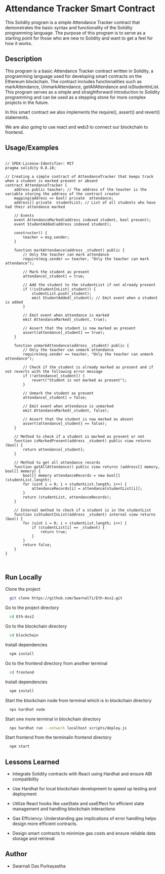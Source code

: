 # Attendance Tracker Smart Contract

This Solidity program is a simple Attendance Tracker contract that demonstrates the basic syntax and functionality of the Solidity programming language. The purpose of this program is to serve as a starting point for those who are new to Solidity and want to get a feel for how it works.

## Description

This program is a basic Attendance Tracker contract written in Solidity, a programming language used for developing smart contracts on the Ethereum blockchain. The contract includes functionalities such as markAttendance, UnmarkAttendance, getAllAttendance and isStudentinList. This program serves as a simple and straightforward introduction to Solidity programming and can be used as a stepping stone for more complex projects in the future.

In this smart contract we also implements the require(), assert() and revert() statements.

We are also going to use react and web3 to connect our blockchain to frontend.


## Usage/Examples

```solidity

// SPDX-License-Identifier: MIT
pragma solidity 0.8.18;

// Creating a simple contract of AttendanceTracker that keeps track when a student is marked present or absent
contract AttendanceTracker {
    address public teacher; // The address of the teacher is the variable storing the address of the contract creator
    mapping(address => bool) private  attendance;
    address[] private  studentList; // List of all students who have had their attendance marked

    // Events
    event AttendanceMarked(address indexed student, bool present);
    event StudentAdded(address indexed student);

    constructor() {
        teacher = msg.sender;
    }

    function markAttendance(address _student) public {
        // Only the teacher can mark attendance
        require(msg.sender == teacher, "Only the teacher can mark attendance");

        // Mark the student as present
        attendance[_student] = true;

        // Add the student to the studentList if not already present
        if (!isStudentInList(_student)) {
            studentList.push(_student);
            emit StudentAdded(_student); // Emit event when a student is added
        }

        // Emit event when attendance is marked
        emit AttendanceMarked(_student, true);

        // Assert that the student is now marked as present
        assert(attendance[_student] == true);
    }

    function unmarkAttendance(address _student) public {
        // Only the teacher can unmark attendance
        require(msg.sender == teacher, "Only the teacher can unmark attendance");

        // Check if the student is already marked as present and if not reverts with the following error message 
        if (!attendance[_student]) {
            revert("Student is not marked as present");
        }

        // Unmark the student as present
        attendance[_student] = false;

        // Emit event when attendance is unmarked
        emit AttendanceMarked(_student, false);

        // Assert that the student is now marked as absent
        assert(attendance[_student] == false);
    }

    // Method to check if a student is marked as present or not
    function isMarkedPresent(address _student) public view returns (bool) {
        return attendance[_student];
    }

    // Method to get all attendance records
    function getAllAttendance() public view returns (address[] memory, bool[] memory) {
        bool[] memory attendanceRecords = new bool[](studentList.length);
        for (uint i = 0; i < studentList.length; i++) {
            attendanceRecords[i] = attendance[studentList[i]];
        }
        return (studentList, attendanceRecords);
    }

    // Internal method to check if a student is in the studentList
    function isStudentInList(address _student) internal view returns (bool) {
        for (uint i = 0; i < studentList.length; i++) {
            if (studentList[i] == _student) {
                return true;
            }
        }
        return false;
    }
}
        
    
```


## Run Locally

Clone the project

```bash
  git clone https://github.com/Swarnal7i/Eth-Ass2.git
```

Go to the project directory

```bash
  cd Eth-Ass2
```

Go to the blockchain directory

```bash
  cd blockchain
```

Install dependencies

```bash
  npm install
```

Go to the frontend directory from another terminal

```bash
  cd frontend
```

Install dependencies

```bash
  npm install
```

Start the blockchain node from terminal which is in blockchain directory

```bash
  npx hardhat node
```

Start one more terminal in blockchain directory

```bash
  npx hardhat run --network localhost scripts/deploy.js
```

Start frontend from the terminalin frontend directory

```bash
  npm start
```

## Lessons Learned

- Integrate Solidity contracts with React using Hardhat and ensure ABI compatibility

- Use Hardhat for local blockchain development to speed up testing and deployment

- Utilize React hooks like useState and useEffect for efficient state management and handling blockchain interactions

- Gas Efficiency: Understanding gas implications of error handling helps design more efficient contracts.

- Design smart contracts to minimize gas costs and ensure reliable data storage and retrieval


## Author

- Swarnali Das Purkayastha
